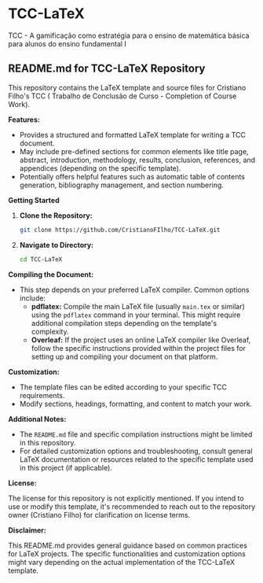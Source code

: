 # TCC-LaTeX
TCC  - A gamificação como estratégia para o ensino de matemática básica para alunos do ensino fundamental I

## README.md for TCC-LaTeX Repository

This repository contains the LaTeX template and source files for Cristiano Filho's TCC ( Trabalho de Conclusão de Curso - Completion of Course Work).

**Features:**

* Provides a structured and formatted LaTeX template for writing a TCC document.
* May include pre-defined sections for common elements like title page, abstract, introduction, methodology, results, conclusion, references, and appendices (depending on the specific template).
* Potentially offers helpful features such as automatic table of contents generation, bibliography management, and section numbering.

**Getting Started**

1. **Clone the Repository:**

   ```bash
   git clone https://github.com/CristianoFIlho/TCC-LaTeX.git
   ```

2. **Navigate to Directory:**

   ```bash
   cd TCC-LaTeX
   ```

**Compiling the Document:**

* This step depends on your preferred LaTeX compiler. Common options include:
    * **pdflatex:** Compile the main LaTeX file (usually `main.tex` or similar) using the `pdflatex` command in your terminal. This might require additional compilation steps depending on the template's complexity.
    * **Overleaf:** If the project uses an online LaTeX compiler like Overleaf, follow the specific instructions provided within the project files for setting up and compiling your document on that platform.

**Customization:**

* The template files can be edited according to your specific TCC requirements. 
* Modify sections, headings, formatting, and content to match your work.

**Additional Notes:**

* The `README.md` file and specific compilation instructions might be limited in this repository.
* For detailed customization options and troubleshooting, consult general LaTeX documentation or resources related to the specific template used in this project (if applicable).

**License:**

The license for this repository is not explicitly mentioned. If you intend to use or modify this template, it's recommended to reach out to the repository owner (Cristiano Filho) for clarification on license terms.

**Disclaimer:**

This README.md provides general guidance based on common practices for LaTeX projects. The specific functionalities and customization options might vary depending on the actual implementation of the TCC-LaTeX template.

